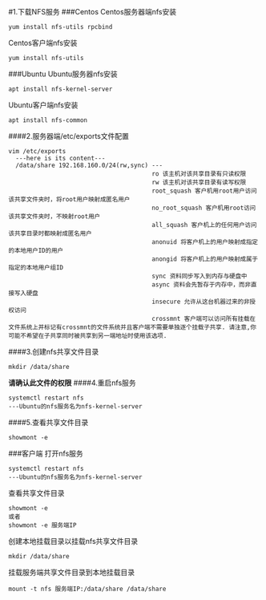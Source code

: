 #1.下载NFS服务
###Centos
Centos服务器端nfs安装
```
yum install nfs-utils rpcbind
```
Centos客户端nfs安装
```
yum install nfs-utils
```
###Ubuntu
Ubuntu服务器nfs安装
```
apt install nfs-kernel-server
```
Ubuntu客户端nfs安装
```
apt install nfs-common
```
####2.服务器端/etc/exports文件配置
```
vim /etc/exports
  ---here is its content---
  /data/share 192.168.160.0/24(rw,sync) ---
                                        ro 该主机对该共享目录有只读权限
                                        rw 该主机对该共享目录有读写权限
                                        root_squash 客户机用root用户访问该共享文件夹时，将root用户映射成匿名用户
                                        no_root_squash 客户机用root访问该共享文件夹时，不映射root用户
                                        all_squash 客户机上的任何用户访问该共享目录时都映射成匿名用户
                                        anonuid 将客户机上的用户映射成指定的本地用户ID的用户
                                        anongid 将客户机上的用户映射成属于指定的本地用户组ID
                                        sync 资料同步写入到内存与硬盘中
                                        async 资料会先暂存于内存中，而非直接写入硬盘
                                        insecure 允许从这台机器过来的非授权访问
                                        crossmnt 客户端可以访问所有挂载在文件系统上并标记有crossmnt的文件系统并且客户端不需要单独逐个挂载子共享. 请注意,你可能不希望在子共享同时被共享到另一端地址时使用该选项.
```
####3.创建nfs共享文件目录
```
mkdir /data/share
```
__请确认此文件的权限__
####4.重启nfs服务
```
systemctl restart nfs
---Ubuntu的nfs服务名为nfs-kernel-server
```
####5.查看共享文件目录
```
showmont -e
```
###客户端
打开nfs服务
```
systemctl restart nfs
---Ubuntu的nfs服务名为nfs-kernel-server
```
查看共享文件目录
```
showmont -e 
或者
showmont -e 服务端IP
```
创建本地挂载目录以挂载nfs共享文件目录
```
mkdir /data/share
```
挂载服务端共享文件目录到本地挂载目录
```
mount -t nfs 服务端IP:/data/share /data/share
```

